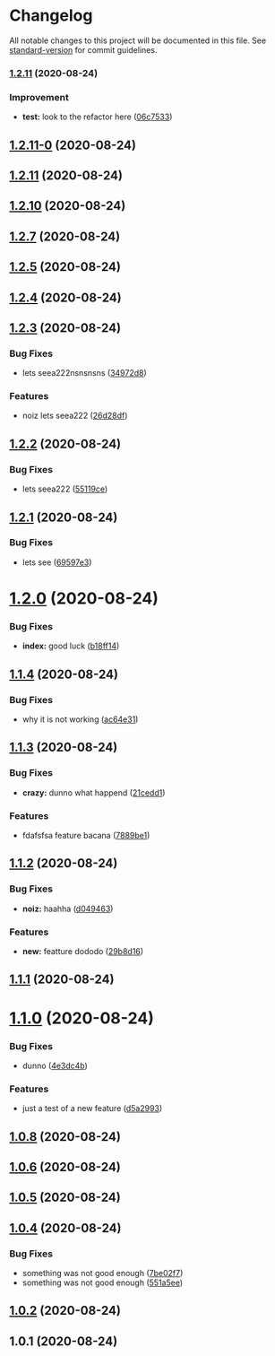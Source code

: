 # Changelog

All notable changes to this project will be documented in this file. See [standard-version](https://github.com/conventional-changelog/standard-version) for commit guidelines.

### [1.2.11](https://github.com/bissolli/release-it/compare/v1.2.11-0...v1.2.11) (2020-08-24)


### Improvement

* **test:** look to the refactor here ([06c7533](https://github.com/bissolli/release-it/commit/06c753379653f57244c1b06ba3747bb636fc3a85))

## [1.2.11-0](https://github.com/bissolli/release-it/compare/v1.2.11...v1.2.11-0) (2020-08-24)



## [1.2.11](https://github.com/bissolli/release-it/compare/v1.2.10...v1.2.11) (2020-08-24)



## [1.2.10](https://github.com/bissolli/release-it/compare/v1.2.7...v1.2.10) (2020-08-24)



## [1.2.7](https://github.com/bissolli/release-it/compare/v1.2.5...v1.2.7) (2020-08-24)



## [1.2.5](https://github.com/bissolli/release-it/compare/v1.2.4...v1.2.5) (2020-08-24)



## [1.2.4](https://github.com/bissolli/release-it/compare/v1.2.3...v1.2.4) (2020-08-24)



## [1.2.3](https://github.com/bissolli/release-it/compare/v1.2.2...v1.2.3) (2020-08-24)


### Bug Fixes

* lets seea222nsnsnsns ([34972d8](https://github.com/bissolli/release-it/commit/34972d8fcbc08814092207f45d92067a46417974))


### Features

* noiz lets seea222 ([26d28df](https://github.com/bissolli/release-it/commit/26d28dfbdf903096501e909a678ff5878ef9b517))



## [1.2.2](https://github.com/bissolli/release-it/compare/v1.2.1...v1.2.2) (2020-08-24)


### Bug Fixes

* lets seea222 ([55119ce](https://github.com/bissolli/release-it/commit/55119ceed2221d8a4f89de171c17fae61a0dc32e))



## [1.2.1](https://github.com/bissolli/release-it/compare/v1.2.0...v1.2.1) (2020-08-24)


### Bug Fixes

* lets see ([69597e3](https://github.com/bissolli/release-it/commit/69597e3383f93fd36667dd480ca51bd1fa27ba0d))



# [1.2.0](https://github.com/bissolli/release-it/compare/v1.1.4...v1.2.0) (2020-08-24)


### Bug Fixes

* **index:** good luck ([b18ff14](https://github.com/bissolli/release-it/commit/b18ff14986fb491e54f2ecd47eea728273a7db58))



## [1.1.4](https://github.com/bissolli/release-it/compare/v1.1.3...v1.1.4) (2020-08-24)


### Bug Fixes

* why it is not working ([ac64e31](https://github.com/bissolli/release-it/commit/ac64e312be72d560bd48041b46dce8571ead3395))



## [1.1.3](https://github.com/bissolli/release-it/compare/v1.1.2...v1.1.3) (2020-08-24)


### Bug Fixes

* **crazy:** dunno what happend ([21cedd1](https://github.com/bissolli/release-it/commit/21cedd1f27923e09f57a582c5fd6b84a6ea90a6c))


### Features

* fdafsfsa feature bacana ([7889be1](https://github.com/bissolli/release-it/commit/7889be1e0d66aa5a7df90ec089f7c3ca4d9e003b))



## [1.1.2](https://github.com/bissolli/release-it/compare/v1.1.1...v1.1.2) (2020-08-24)


### Bug Fixes

* **noiz:** haahha ([d049463](https://github.com/bissolli/release-it/commit/d0494631e92a1895b6d829480dfe39bcf5db9454))


### Features

* **new:** featture dododo ([29b8d16](https://github.com/bissolli/release-it/commit/29b8d167750bf9672e6354ea5724c02082aae33b))



## [1.1.1](https://github.com/bissolli/release-it/compare/v1.1.0...v1.1.1) (2020-08-24)



# [1.1.0](https://github.com/bissolli/release-it/compare/1.0.8...v1.1.0) (2020-08-24)


### Bug Fixes

* dunno ([4e3dc4b](https://github.com/bissolli/release-it/commit/4e3dc4ba269d525295822ee8e8a297ca00a18e78))


### Features

* just a test of a new feature ([d5a2993](https://github.com/bissolli/release-it/commit/d5a299399cbf1bf0472c8bab18114ce780a9acf3))



## [1.0.8](https://github.com/bissolli/release-it/compare/1.0.6...1.0.8) (2020-08-24)



## [1.0.6](https://github.com/bissolli/release-it/compare/1.0.5...1.0.6) (2020-08-24)



## [1.0.5](https://github.com/bissolli/release-it/compare/1.0.4...1.0.5) (2020-08-24)



## [1.0.4](https://github.com/bissolli/release-it/compare/1.0.2...1.0.4) (2020-08-24)


### Bug Fixes

* something was not good enough ([7be02f7](https://github.com/bissolli/release-it/commit/7be02f70d5e307312cb50c9547690330cfd52eee))
* something was not good enough ([551a5ee](https://github.com/bissolli/release-it/commit/551a5eed2e065fbbb519a4ac2fd08de33fe02a89))



## [1.0.2](https://github.com/bissolli/release-it/compare/1.0.1...1.0.2) (2020-08-24)



## 1.0.1 (2020-08-24)
